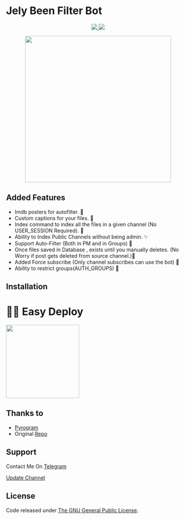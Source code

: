# Jely Been Filter Bot

</a>
</p>
<p align="center">
  <a href="https://github.com/SenuGamerBoy/jelly-been-filter-bot/stargazers">
    <img src="https://img.shields.io/github/stars/SenuGamerBoy/jelly-been-filter-bot?style=social">

  </a>
  
  <a href="https://github.com/SenuGamerBoy/jelly-been-filter-bot/fork">
    <img src="https://img.shields.io/github/forks/SenuGamerBoy/jelly-been-filter-bot?label=Fork&style=social">

  </a>  
</p>

<p align="center"><a href="https://t.me/senuinfinity"><img src="https://telegra.ph/file/49dda0698f526f267edce.png" width="400"></a></p>
<p align="center">
  

## Added Features
* Imdb posters for autofilter. 🌟
* Custom captions for your files. 🧵
* Index command to index all the files in a given channel (No USER_SESSION Required). 🎄
* Ability to Index Public Channels without being admin. ✨
* Support Auto-Filter (Both in PM and in Groups) 🎊
* Once files saved in Database , exists until you manually deletes. (No Worry if post gets deleted from source channel.)🎑
* Added Force subscribe (Only channel subscribes can use the bot) 🎋
* Ability to restrict groups(AUTH_GROUPS) 📢

## Installation

# 🏃‍♂️ Easy Deploy 
<p><a href="https://heroku.com/deploy?template=https://github.com/SenuGamerBoy/jelly-been-filter-bot"> <img src="https://img.shields.io/badge/Deploy%20To%20Heroku-blueviolet?style=for-the-badge&logo=heroku" width="200""/></a></p>


## Thanks to 
* [Pyrogram](https://github.com/pyrogram/pyrogram)
* Original [Repo](https://github.com/SenuGamerBoy/jelly-been-filter-bot)


## Support
Contact Me On [Telegram](https://t.me/contac_Robot)

[Update Channel](https://t.me/senuinfinity)

## License
Code released under [The GNU General Public License](LICENSE).
